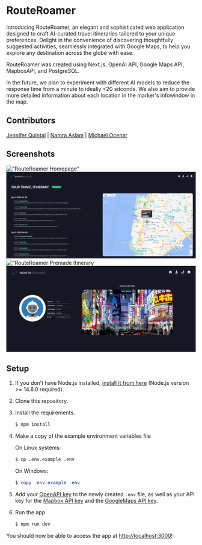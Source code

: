 # RouteRoamer
Introducing RouteRoamer, an elegant and sophisticated web application designed to craft AI-curated travel itineraries tailored to your unique preferences. Delight in the convenience of discovering thoughtfully suggested activities, seamlessly integrated with Google Maps, to help you explore any destination across the globe with ease.

RouteRoamer was created using Next.js, OpenAI API, Google Maps API, MapboxAPI, and PostgreSQL. 

In the future, we plan to experiment with different AI models to reduce the response time from a minute to ideally <20 sdconds. We also aim to provide more detailed information about each location in the marker's infowindow in the map.

## Contributors 

[Jennifer Quintal](https://github.com/quinjenn) | [Namra Aslam](https://github.com/namraaslam) | [Michael Ocenar](https://github.com/michaelocenar)

## Screenshots

!["RouteRoamer Homepage"](https://github.com/michaelocenar/route-roamer/blob/edit-readme/public/screenshots/routeroamer-homepage.png?raw=true)
!["RouteRoamer Generated Itinerary"](https://github.com/michaelocenar/route-roamer/blob/edit-readme/public/screenshots/routeroamer-generateditinerary.png?raw=true)
!["RouteRoamer Premade Itinerary](https://github.com/michaelocenar/route-roamer/blob/edit-readme/public/screenshots/routeroamer-premadeitinerary.png?raw=true)
!["RouteRoamer Profile"](https://github.com/michaelocenar/route-roamer/blob/edit-readme/public/screenshots/routeroamer-profile.png?raw=true)


## Setup

1. If you don’t have Node.js installed, [install it from here](https://nodejs.org/en/) (Node.js version >= 14.6.0 required).

2. Clone this repository.

3. Install the requirements.

   ```bash
   $ npm install
   ```

4. Make a copy of the example environment variables file

   On Linux systems:

   ```bash
   $ cp .env.example .env
   ```

   On Windows:

   ```powershell
   $ copy .env.example .env
   ```

5. Add your [OpenAPI key](https://platform.openai.com/account/api-keys) to the newly created `.env` file, as well as your API key for the [Mapbox API key](https://www.mapbox.com/) and the [GoogleMaps API key](https://developers.google.com/maps/documentation/javascript/get-api-key).

6. Run the app

   ```bash
   $ npm run dev
   ```

You should now be able to access the app at [http://localhost:3000](http://localhost:3000)! 